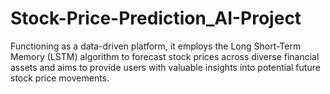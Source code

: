 # Stock-Price-Prediction_AI-Project
Functioning as a data-driven platform, it employs the Long Short-Term Memory (LSTM) algorithm to forecast stock prices across diverse financial assets and aims to provide users with valuable insights into potential future stock price movements.
